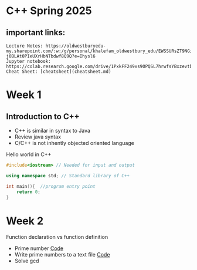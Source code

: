 # C++ Spring 2025

## important links:
    Lecture Notes: https://oldwestburyedu-my.sharepoint.com/:w:/g/personal/khalefam_oldwestbury_edu/EWSSURsZT9NGiYqhXCi_-j0BLAt0PIeUXrHbNTbdwf8Q9Q?e=Ihysl6
    Jupyter notebook: https://colab.research.google.com/drive/1PxkFF249xs9OPQSL7hrwfsYBxzevtbxg
    Cheat Sheet: [cheatsheet](cheatsheet.md)


# Week 1

## Introduction to C++
- C++ is similar in syntax to Java
- Review java syntax
- C/C++ is not inhently objected oriented language


Hello world in C++

```c++
#include<iostream> // Needed for input and output

using namespace std; // Standard library of C++

int main(){  //program entry point
    return 0;
}
```
    
# Week 2  

Function declaration vs function definition

-    Prime number [Code](codesnippets/prime.cpp)
-   Write prime numbers to a text file [Code](codesnippets/textfile.cpp)
- Solve gcd 

